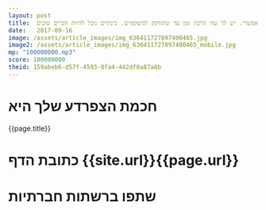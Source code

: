 ```yaml
---
layout: post
title:  הדבר היחיד שהוא בלתי אפשרי הוא הבלתי אפשרי. יש לך עוד הרבה זמן עד שתזדקק למשקפיים. בינתיים נוכל להיות חברים טובים.
date:   2017-09-16
image: /assets/article_images/img_636411727897400465.jpg
image2: /assets/article_images/img_636411727897400465_mobile.jpg
mp: "100000000.mp3"
score: 100000000
theid: 159abeb6-d57f-4593-8fa4-442df0a87a8b
---
```

# חכמת הצפרדע שלך היא
{{page.title}}

# כתובת הדף {{site.url}}{{page.url}}
# שתפו ברשתות חברתיות